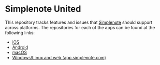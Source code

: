# Simplenote United

This repository tracks features and issues that [Simplenote](https://simplenote.com) should support across platforms. The repositories for each of the apps can be found at the following links:

* [iOS](https://github.com/automattic/simplenote-iOS)
* [Android](https://github.com/automattic/simplenote-android)
* [macOS](https://github.com/automattic/simplenote-macos)
* [Windows/Linux and web (app.simplenote.com)](https://github.com/automattic/simplenote-electron)
